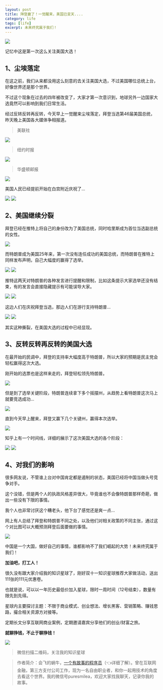 ```yaml
---
layout: post
title: 拜登赢了！一觉醒来，美国已变天....
category: life
tags: [life]
excerpt: 未来终究属于我们！
---
```


![](http://favorites.ren/assets/images/2020/it/baideng/baideng01.jpg) 

记忆中这是第一次这么关注美国大选！

## 1、尘埃落定

在这之前，我们从来都没用这么刻意的去关注美国大选，不过美国哪位总统上台，好像世界还是那个世界。

不过这个现象在过去的四年被改变了，大家才第一次意识到，地球另外一边国家大选竟然可以影响到我们日常生活。

经过反转反转再反转，今天早上一觉醒来尘埃落定，拜登当选第46届美国总统，昨天晚上美国各大媒体争相报道。

>美联社

![](http://favorites.ren/assets/images/2020/it/baideng/baideng02.jpg) 


>纽约时报

![](http://favorites.ren/assets/images/2020/it/baideng/baideng03.jpg)


>华盛顿邮报

![](http://favorites.ren/assets/images/2020/it/baideng/baideng04.jpg) 

美国人民已经提前开始在白宫附近庆祝了...

![](http://favorites.ren/assets/images/2020/it/baideng/baideng05.jpg) 
![](http://favorites.ren/assets/images/2020/it/baideng/baideng06.jpg) 

## 2、美国继续分裂

拜登已经在推特上将自己的身份改为了美国总统，同时哈里斯成为首位当选副总统的女性。

![](http://favorites.ren/assets/images/2020/it/baideng/baideng07.jpg) 

而特朗普成为美国25年来，第一次没有连任成功的美国总统，而特朗普在推特上同样发布声明，自己大幅度的赢得了选举。

![](http://favorites.ren/assets/images/2020/it/baideng/baideng08.jpg) 
![](http://favorites.ren/assets/images/2020/it/baideng/baideng09.jpg) 

推特这两天对特朗普的各种发言进行提醒和限制，比如这条提示大家选举还没有结束，有的发言会直接隐藏提示有可能误导大家。

![](http://favorites.ren/assets/images/2020/it/baideng/baideng10.jpg) 
![](http://favorites.ren/assets/images/2020/it/baideng/baideng11.jpg) 

这边人们在庆祝拜登当选，那边人们在游行支持特朗普...

![](http://favorites.ren/assets/images/2020/it/baideng/baideng12.jpg) 
![](http://favorites.ren/assets/images/2020/it/baideng/baideng13.jpg) 

其实这种撕裂，在美国大选的过程中已经显现。

## 3、反转反转再反转的美国大选

在最开始的民调中，拜登的支持率大幅度高于特朗普，所以大家的预期是民主党会轻松赢得这次大选。

刚开始的选票也是这样来走的，拜登轻松领先特朗普。

![](http://favorites.ren/assets/images/2020/it/baideng/baideng14.jpg) 

但是到了选举关键阶段，特朗普连续拿下多个摇摆州，从趋势上看特朗普这次马上就要竞选成功...

![](http://favorites.ren/assets/images/2020/it/baideng/baideng15.jpg) 

直到今天早上醒来，拜登又赢下几个关键州，赢得本次选举。

![](http://favorites.ren/assets/images/2020/it/baideng/baideng016.jpg) 

知乎上有一个时间线，详细的展示了这次美国大选的各个阶段：

![](http://favorites.ren/assets/images/2020/it/baideng/baideng17.jpg) 
![](http://favorites.ren/assets/images/2020/it/baideng/baideng18.jpg) 

## 4、对我们的影响

很多网友说，不管谁上台对中国肯定都是遏制的状态，美国已经将中国当做头号竞争对手。

这个没错，但是两个人的执政风格差异很大，毕竟谁也不会像特朗普那样奇葩，做出一些没有下限的事情。

我个人也非常讨厌这个糟老头，他下台了感觉还是爽一点...

网上有人总结了拜登和特朗普不同之处，以及他们对相关政策的不同主张，通过这个对比图可以大概预测拜登后面要做的事情。

![](http://favorites.ren/assets/images/2020/it/baideng/baideng19.jpg) 

中国是一个大国，做好自己的事情，谁都影响不了我们崛起的大势！未来终究属于我们！

**加油吧，打工人！**


很久没有跟大家介绍我的知识星球了，刚好双十一知识星球推荐大家做活动，送出111张的111元优惠卷。

也就是说，可以以一年历史最低价加入星球，限时一周时间（12号结束），数量有限先到先得。

星球内主要探讨主题：不限于商业模式、创业想法、增长黑客、营销策略、赚钱思路，撮合相关资源方对接等。

定期长文分享互联网商业案例，定期邀请嘉宾分享他们的创业/财富之旅。

**就聊挣钱，不止于聊挣钱！**

![](http://favorites.ren/assets/images/2020/it/baideng/baideng20.jpg) 

>微信扫描二维码，关注我的知识星球


>作者简介：会飞的蜗牛，[一个有故事的程序员](https://mp.weixin.qq.com/s/bPk_-DcGF_7lTDoR1pKqVg)（👈详细了解）。曾在互联网金融，第三方支付公司工作，现为一名自由职业者，和你一起用技术的角度去看这个世界。我的微信号puresmilea，欢迎大家找我聊天，记录你我的故事。